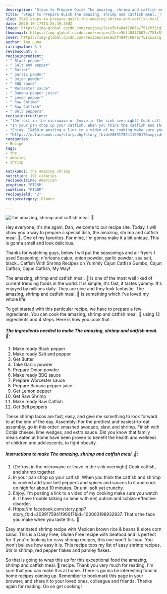 ```yaml
---
description: "Steps to Prepare Quick The amazing, shrimp and catfish meal. 🙂"
title: "Steps to Prepare Quick The amazing, shrimp and catfish meal. 🙂"
slug: 2942-steps-to-prepare-quick-the-amazing-shrimp-and-catfish-meal
date: 2020-10-17T13:25:39.380Z
image: https://img-global.cpcdn.com/recipes/2ece5bf484f7607e/751x532cq70/the-amazing-shrimp-and-catfish-meal-🙂-recipe-main-photo.jpg
thumbnail: https://img-global.cpcdn.com/recipes/2ece5bf484f7607e/751x532cq70/the-amazing-shrimp-and-catfish-meal-🙂-recipe-main-photo.jpg
cover: https://img-global.cpcdn.com/recipes/2ece5bf484f7607e/751x532cq70/the-amazing-shrimp-and-catfish-meal-🙂-recipe-main-photo.jpg
author: Ina Luna
ratingvalue: 3.1
reviewcount: 6
recipeingredient:
- " Black pepper"
- " Salt and pepper"
- " Butter"
- " Garlic powder"
- " Onion powder"
- " BBQ sauce"
- " Worcester sauce"
- " Banana pepper juice"
- " Lemon pepper"
- " Raw Shrimp"
- " Raw Catfish"
- " Bell peppers"
recipeinstructions:
- "(Defrost in the microwave or leave in the sink overnight) Cook catfish, and shrimp together."
- "In your pan chop up your catfish. When you think the catfish and shrimp is cooked add your bell peppers and spices and sauces to it and cook on high for about 10 minutes. Or until soft yet crunchy."
- "Enjoy. I&#39;m posting a link to a video of my cooking make sure you watch it. (I have trouble talking so bear with me) autism and schizo-effective disorder."
- "Https://m.facebook.com/story.php?story_fbid=2089175941199017&amp;id=100003198932937. That&#39;s the face you make when you taste this. 🙂"
categories:
- Recipe
tags:
- the
- amazing
- shrimp

katakunci: the amazing shrimp 
nutrition: 191 calories
recipecuisine: American
preptime: "PT25M"
cooktime: "PT30M"
recipeyield: "2"
recipecategory: Dinner

---
```



![The amazing, shrimp and catfish meal. 🙂](https://img-global.cpcdn.com/recipes/2ece5bf484f7607e/751x532cq70/the-amazing-shrimp-and-catfish-meal-🙂-recipe-main-photo.jpg)

Hey everyone, it's me again, Dan, welcome to our recipe site. Today, I will show you a way to prepare a special dish, the amazing, shrimp and catfish meal. 🙂. One of my favorites. For mine, I'm gonna make it a bit unique. This is gonna smell and look delicious.

Thanks for watching guys, below I will put the seasonings and air fryers I used Seasoning: n&#39;orleans cajun, onion powder, garlic powder, sea salt, black.. Catfish With Shrimp Recipes on Yummly Cajun Catfish Gumbo, Cajun Catfish, Cajun Catfish, My Way!

The amazing, shrimp and catfish meal. 🙂 is one of the most well liked of current trending foods in the world. It is simple, it's fast, it tastes yummy. It's enjoyed by millions daily. They are nice and they look fantastic. The amazing, shrimp and catfish meal. 🙂 is something which I've loved my whole life.


To get started with this particular recipe, we have to prepare a few ingredients. You can cook the amazing, shrimp and catfish meal. 🙂 using 12 ingredients and 4 steps. Here is how you cook that.

<!--inarticleads1-->

##### The ingredients needed to make The amazing, shrimp and catfish meal. 🙂:

1. Make ready  Black pepper
1. Make ready  Salt and pepper
1. Get  Butter
1. Take  Garlic powder
1. Prepare  Onion powder
1. Make ready  BBQ sauce
1. Prepare  Worcester sauce
1. Prepare  Banana pepper juice
1. Get  Lemon pepper
1. Get  Raw Shrimp
1. Make ready  Raw Catfish
1. Get  Bell peppers


These shrimp tacos are fast, easy, and give me something to look forward to at the end of the day. Assembly: For the prettiest and easiest-to-eat assembly, go in this order: smashed avocado, slaw, and shrimp. Finish with Cotjia cheese, lime wedges, and extra sauce. Did you know that family meals eaten at home have been proven to benefit the health and wellness of children and adolescents, to fight obesity. 

<!--inarticleads2-->

##### Instructions to make The amazing, shrimp and catfish meal. 🙂:

1. (Defrost in the microwave or leave in the sink overnight) Cook catfish, and shrimp together.
1. In your pan chop up your catfish. When you think the catfish and shrimp is cooked add your bell peppers and spices and sauces to it and cook on high for about 10 minutes. Or until soft yet crunchy.
1. Enjoy. I&#39;m posting a link to a video of my cooking make sure you watch it. (I have trouble talking so bear with me) autism and schizo-effective disorder.
1. Https://m.facebook.com/story.php?story_fbid=2089175941199017&amp;id=100003198932937. That&#39;s the face you make when you taste this. 🙂


Easy marinated shrimp recipe with Mexican brown rice &amp; beans &amp; elote corn salad. This is a Dairy Free, Gluten Free recipe with Seafood and is perfect for If you&#39;re looking for easy shrimp recipes, this one won&#39;t fail you. You won&#39;t believe how easy it is. This recipe tops my list of easy shrimp recipes. Stir in shrimp, red pepper flakes and parsley flakes. 

So that is going to wrap this up for this exceptional food the amazing, shrimp and catfish meal. 🙂 recipe. Thank you very much for reading. I'm sure that you can make this at home. There is gonna be interesting food in home recipes coming up. Remember to bookmark this page in your browser, and share it to your loved ones, colleague and friends. Thanks again for reading. Go on get cooking!
